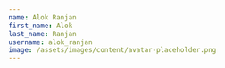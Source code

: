 ```yaml
---
name: Alok Ranjan
first_name: Alok
last_name: Ranjan
username: alok_ranjan
image: /assets/images/content/avatar-placeholder.png
---
```

